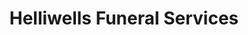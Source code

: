 ---
title: "Helliwells Funeral Services"
url: /barnoldswick/helliwells-funeral-services/
shop: funeral directors
---